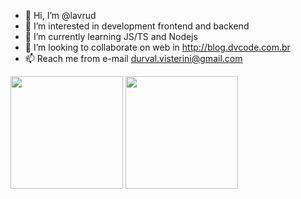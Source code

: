 - 👋 Hi, I’m @lavrud
- 👀 I’m interested in development frontend and backend
- 🌱 I’m currently learning JS/TS and Nodejs
- 💞️ I’m looking to collaborate on web in http://blog.dvcode.com.br
- 📫 Reach me from e-mail durval.visterini@gmail.com
<!---
lavrud/lavrud is a ✨ special ✨ repository because its `README.md` (this file) appears on your GitHub profile.
You can click the Preview link to take a look at your changes.
--->
<div align="left">
  <img height="180em" src="https://github-readme-stats.vercel.app/api/top-langs/?username=lavrud&layout=compact&langs_count=10&hide_border=enabled&bg_color=#22272E"/>
  <img height="180em" src="https://github-readme-stats.vercel.app/api?username=lavrud&show_icons=true&hide_border=enable&include_all_commits=true&count_private=true&bg_color=#22272E"/>
</div>
